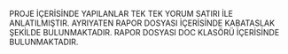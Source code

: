 PROJE İÇERİSİNDE YAPILANLAR TEK TEK YORUM SATIRI İLE ANLATILMIŞTIR.
AYRIYATEN RAPOR DOSYASI İÇERİSİNDE KABATASLAK ŞEKİLDE BULUNMAKTADIR.
RAPOR DOSYASI DOC KLASÖRÜ İÇERİSİNDE BULUNMAKTADIR.
